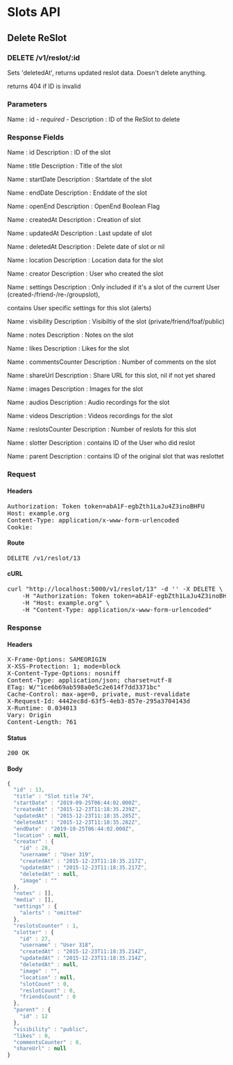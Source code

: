# Slots API

## Delete ReSlot

### DELETE /v1/reslot/:id

Sets &#39;deletedAt&#39;, returns updated reslot data. Doesn&#39;t delete anything.

returns 404 if ID is invalid

### Parameters

Name : id *- required -*
Description : ID of the ReSlot to delete


### Response Fields

Name : id
Description : ID of the slot

Name : title
Description : Title of the slot

Name : startDate
Description : Startdate of the slot

Name : endDate
Description : Enddate of the slot

Name : openEnd
Description : OpenEnd Boolean Flag

Name : createdAt
Description : Creation of slot

Name : updatedAt
Description : Last update of slot

Name : deletedAt
Description : Delete date of slot or nil

Name : location
Description : Location data for the slot

Name : creator
Description : User who created the slot

Name : settings
Description : Only included if it&#39;s a slot of the current User (created-/friend-/re-/groupslot),

contains User specific settings for this slot (alerts)

Name : visibility
Description : Visibiltiy of the slot (private/friend/foaf/public)

Name : notes
Description : Notes on the slot

Name : likes
Description : Likes for the slot

Name : commentsCounter
Description : Number of comments on the slot

Name : shareUrl
Description : Share URL for this slot, nil if not yet shared

Name : images
Description : Images for the slot

Name : audios
Description : Audio recordings for the slot

Name : videos
Description : Videos recordings for the slot

Name : reslotsCounter
Description : Number of reslots for this slot

Name : slotter
Description : contains ID of the User who did reslot

Name : parent
Description : contains ID of the original slot that was reslottet

### Request

#### Headers

<pre>Authorization: Token token=abA1F-egbZth1LaJu4Z3inoBHFU
Host: example.org
Content-Type: application/x-www-form-urlencoded
Cookie: </pre>

#### Route

<pre>DELETE /v1/reslot/13</pre>

#### cURL

<pre class="request">curl &quot;http://localhost:5000/v1/reslot/13&quot; -d &#39;&#39; -X DELETE \
	-H &quot;Authorization: Token token=abA1F-egbZth1LaJu4Z3inoBHFU&quot; \
	-H &quot;Host: example.org&quot; \
	-H &quot;Content-Type: application/x-www-form-urlencoded&quot;</pre>

### Response

#### Headers

<pre>X-Frame-Options: SAMEORIGIN
X-XSS-Protection: 1; mode=block
X-Content-Type-Options: nosniff
Content-Type: application/json; charset=utf-8
ETag: W/&quot;1ce6b69ab598a0e5c2e614f7dd3371bc&quot;
Cache-Control: max-age=0, private, must-revalidate
X-Request-Id: 4442ec8d-63f5-4eb3-857e-295a3704143d
X-Runtime: 0.034013
Vary: Origin
Content-Length: 761</pre>

#### Status

<pre>200 OK</pre>

#### Body

```javascript
{
  "id" : 13,
  "title" : "Slot title 74",
  "startDate" : "2019-09-25T06:44:02.000Z",
  "createdAt" : "2015-12-23T11:18:35.239Z",
  "updatedAt" : "2015-12-23T11:18:35.285Z",
  "deletedAt" : "2015-12-23T11:18:35.282Z",
  "endDate" : "2019-10-25T06:44:02.000Z",
  "location" : null,
  "creator" : {
    "id" : 28,
    "username" : "User 319",
    "createdAt" : "2015-12-23T11:18:35.217Z",
    "updatedAt" : "2015-12-23T11:18:35.217Z",
    "deletedAt" : null,
    "image" : ""
  },
  "notes" : [],
  "media" : [],
  "settings" : {
    "alerts" : "omitted"
  },
  "reslotsCounter" : 1,
  "slotter" : {
    "id" : 27,
    "username" : "User 318",
    "createdAt" : "2015-12-23T11:18:35.214Z",
    "updatedAt" : "2015-12-23T11:18:35.214Z",
    "deletedAt" : null,
    "image" : "",
    "location" : null,
    "slotCount" : 0,
    "reslotCount" : 0,
    "friendsCount" : 0
  },
  "parent" : {
    "id" : 12
  },
  "visibility" : "public",
  "likes" : 0,
  "commentsCounter" : 0,
  "shareUrl" : null
}
```
